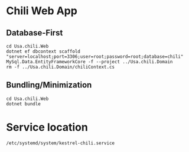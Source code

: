# Chili Web App

## Database-First
```
cd Usa.chili.Web
dotnet ef dbcontext scaffold "server=localhost;port=3306;user=root;password=root;database=chili" MySql.Data.EntityFrameworkCore -f --project ../Usa.chili.Domain
rm -f ../Usa.chili.Domain/chiliContext.cs
```

## Bundling/Minimization
```
cd Usa.chili.Web
dotnet bundle
```

# Service location
`/etc/systemd/system/kestrel-chili.service`